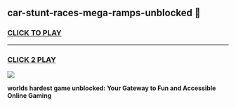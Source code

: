 
## car-stunt-races-mega-ramps-unblocked 👋
<h3>
<a href="https://premium.freeplayer.one?title=car-stunt-races-mega-ramps-unblocked&ref=14F">CLICK TO PLAY</a></h3>
<hr>

<h3>
<a href="https://premium.freeplayer.one?title=car-stunt-races-mega-ramps-unblocked&ref=14F">CLICK 2 PLAY</a>
  
</h3>

<a href="https://premium.freeplayer.one?title=car-stunt-races-mega-ramps-unblocked&ref=12F/"><img src="https://clearcache.store/games.png"></a>


**worlds hardest game unblocked: Your Gateway to Fun and Accessible Online Gaming**
